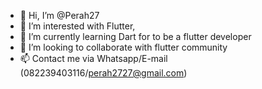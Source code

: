 - 👋 Hi, I’m @Perah27
- 👀 I’m interested with Flutter,
- 🌱 I’m currently learning Dart for to be a flutter developer
- 💞️ I’m looking to collaborate with flutter community
- 📫 Contact me via Whatsapp/E-mail (082239403116/perah2727@gmail.com)

<!---
Perah27/Perah27 is a ✨ special ✨ repository because its `README.md` (this file) appears on your GitHub profile.
You can click the Preview link to take a look at your changes.
--->
